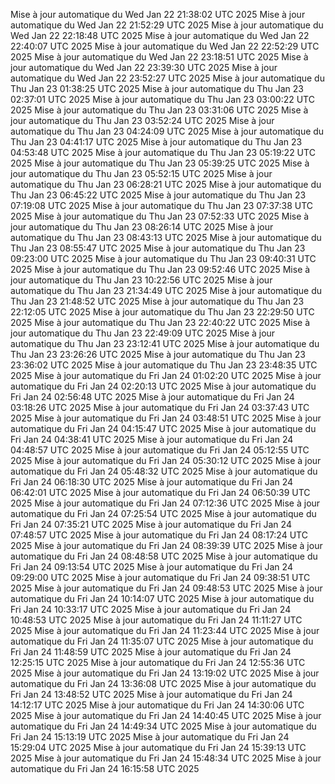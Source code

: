 Mise à jour automatique du Wed Jan 22 21:38:02 UTC 2025
Mise à jour automatique du Wed Jan 22 21:52:29 UTC 2025
Mise à jour automatique du Wed Jan 22 22:18:48 UTC 2025
Mise à jour automatique du Wed Jan 22 22:40:07 UTC 2025
Mise à jour automatique du Wed Jan 22 22:52:29 UTC 2025
Mise à jour automatique du Wed Jan 22 23:18:51 UTC 2025
Mise à jour automatique du Wed Jan 22 23:39:30 UTC 2025
Mise à jour automatique du Wed Jan 22 23:52:27 UTC 2025
Mise à jour automatique du Thu Jan 23 01:38:25 UTC 2025
Mise à jour automatique du Thu Jan 23 02:37:01 UTC 2025
Mise à jour automatique du Thu Jan 23 03:00:22 UTC 2025
Mise à jour automatique du Thu Jan 23 03:31:06 UTC 2025
Mise à jour automatique du Thu Jan 23 03:52:24 UTC 2025
Mise à jour automatique du Thu Jan 23 04:24:09 UTC 2025
Mise à jour automatique du Thu Jan 23 04:41:17 UTC 2025
Mise à jour automatique du Thu Jan 23 04:53:48 UTC 2025
Mise à jour automatique du Thu Jan 23 05:19:22 UTC 2025
Mise à jour automatique du Thu Jan 23 05:39:25 UTC 2025
Mise à jour automatique du Thu Jan 23 05:52:15 UTC 2025
Mise à jour automatique du Thu Jan 23 06:28:21 UTC 2025
Mise à jour automatique du Thu Jan 23 06:45:22 UTC 2025
Mise à jour automatique du Thu Jan 23 07:19:08 UTC 2025
Mise à jour automatique du Thu Jan 23 07:37:38 UTC 2025
Mise à jour automatique du Thu Jan 23 07:52:33 UTC 2025
Mise à jour automatique du Thu Jan 23 08:26:14 UTC 2025
Mise à jour automatique du Thu Jan 23 08:43:13 UTC 2025
Mise à jour automatique du Thu Jan 23 08:55:47 UTC 2025
Mise à jour automatique du Thu Jan 23 09:23:00 UTC 2025
Mise à jour automatique du Thu Jan 23 09:40:31 UTC 2025
Mise à jour automatique du Thu Jan 23 09:52:46 UTC 2025
Mise à jour automatique du Thu Jan 23 10:22:56 UTC 2025
Mise à jour automatique du Thu Jan 23 21:34:49 UTC 2025
Mise à jour automatique du Thu Jan 23 21:48:52 UTC 2025
Mise à jour automatique du Thu Jan 23 22:12:05 UTC 2025
Mise à jour automatique du Thu Jan 23 22:29:50 UTC 2025
Mise à jour automatique du Thu Jan 23 22:40:22 UTC 2025
Mise à jour automatique du Thu Jan 23 22:49:09 UTC 2025
Mise à jour automatique du Thu Jan 23 23:12:41 UTC 2025
Mise à jour automatique du Thu Jan 23 23:26:26 UTC 2025
Mise à jour automatique du Thu Jan 23 23:36:02 UTC 2025
Mise à jour automatique du Thu Jan 23 23:48:35 UTC 2025
Mise à jour automatique du Fri Jan 24 01:02:20 UTC 2025
Mise à jour automatique du Fri Jan 24 02:20:13 UTC 2025
Mise à jour automatique du Fri Jan 24 02:56:48 UTC 2025
Mise à jour automatique du Fri Jan 24 03:18:26 UTC 2025
Mise à jour automatique du Fri Jan 24 03:37:43 UTC 2025
Mise à jour automatique du Fri Jan 24 03:48:51 UTC 2025
Mise à jour automatique du Fri Jan 24 04:15:47 UTC 2025
Mise à jour automatique du Fri Jan 24 04:38:41 UTC 2025
Mise à jour automatique du Fri Jan 24 04:48:57 UTC 2025
Mise à jour automatique du Fri Jan 24 05:12:55 UTC 2025
Mise à jour automatique du Fri Jan 24 05:30:12 UTC 2025
Mise à jour automatique du Fri Jan 24 05:48:32 UTC 2025
Mise à jour automatique du Fri Jan 24 06:18:30 UTC 2025
Mise à jour automatique du Fri Jan 24 06:42:01 UTC 2025
Mise à jour automatique du Fri Jan 24 06:50:39 UTC 2025
Mise à jour automatique du Fri Jan 24 07:12:36 UTC 2025
Mise à jour automatique du Fri Jan 24 07:25:54 UTC 2025
Mise à jour automatique du Fri Jan 24 07:35:21 UTC 2025
Mise à jour automatique du Fri Jan 24 07:48:57 UTC 2025
Mise à jour automatique du Fri Jan 24 08:17:24 UTC 2025
Mise à jour automatique du Fri Jan 24 08:39:39 UTC 2025
Mise à jour automatique du Fri Jan 24 08:48:58 UTC 2025
Mise à jour automatique du Fri Jan 24 09:13:54 UTC 2025
Mise à jour automatique du Fri Jan 24 09:29:00 UTC 2025
Mise à jour automatique du Fri Jan 24 09:38:51 UTC 2025
Mise à jour automatique du Fri Jan 24 09:48:53 UTC 2025
Mise à jour automatique du Fri Jan 24 10:14:07 UTC 2025
Mise à jour automatique du Fri Jan 24 10:33:17 UTC 2025
Mise à jour automatique du Fri Jan 24 10:48:53 UTC 2025
Mise à jour automatique du Fri Jan 24 11:11:27 UTC 2025
Mise à jour automatique du Fri Jan 24 11:23:44 UTC 2025
Mise à jour automatique du Fri Jan 24 11:35:07 UTC 2025
Mise à jour automatique du Fri Jan 24 11:48:59 UTC 2025
Mise à jour automatique du Fri Jan 24 12:25:15 UTC 2025
Mise à jour automatique du Fri Jan 24 12:55:36 UTC 2025
Mise à jour automatique du Fri Jan 24 13:19:02 UTC 2025
Mise à jour automatique du Fri Jan 24 13:36:08 UTC 2025
Mise à jour automatique du Fri Jan 24 13:48:52 UTC 2025
Mise à jour automatique du Fri Jan 24 14:12:17 UTC 2025
Mise à jour automatique du Fri Jan 24 14:30:06 UTC 2025
Mise à jour automatique du Fri Jan 24 14:40:45 UTC 2025
Mise à jour automatique du Fri Jan 24 14:49:34 UTC 2025
Mise à jour automatique du Fri Jan 24 15:13:19 UTC 2025
Mise à jour automatique du Fri Jan 24 15:29:04 UTC 2025
Mise à jour automatique du Fri Jan 24 15:39:13 UTC 2025
Mise à jour automatique du Fri Jan 24 15:48:34 UTC 2025
Mise à jour automatique du Fri Jan 24 16:15:58 UTC 2025
